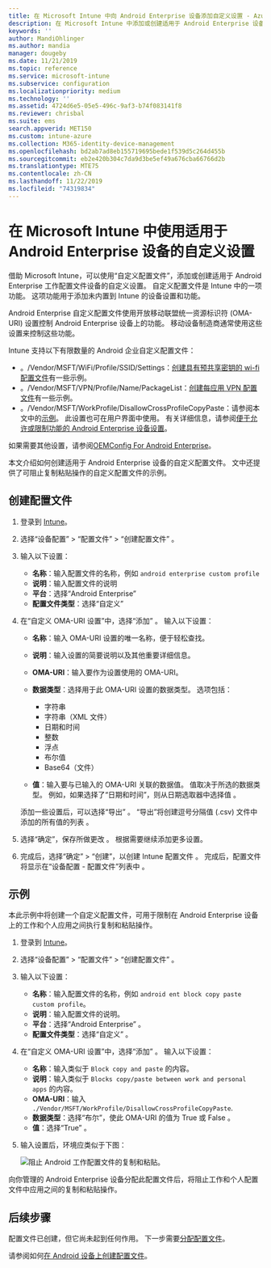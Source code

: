 ```yaml
---
title: 在 Microsoft Intune 中向 Android Enterprise 设备添加自定义设置 - Azure | Microsoft Docs
description: 在 Microsoft Intune 中添加或创建适用于 Android Enterprise 设备的自定义配置文件
keywords: ''
author: MandiOhlinger
ms.author: mandia
manager: dougeby
ms.date: 11/21/2019
ms.topic: reference
ms.service: microsoft-intune
ms.subservice: configuration
ms.localizationpriority: medium
ms.technology: ''
ms.assetid: 4724d6e5-05e5-496c-9af3-b74f083141f8
ms.reviewer: chrisbal
ms.suite: ems
search.appverid: MET150
ms.custom: intune-azure
ms.collection: M365-identity-device-management
ms.openlocfilehash: bd2ab7ad8eb155719695bede1f539d5c264d455b
ms.sourcegitcommit: eb2e420b304c7da9d3be5ef49a676cba66766d2b
ms.translationtype: MTE75
ms.contentlocale: zh-CN
ms.lasthandoff: 11/22/2019
ms.locfileid: "74319834"
---
```

# <a name="use-custom-settings-for-android-enterprise-devices-in-microsoft-intune"></a>在 Microsoft Intune 中使用适用于 Android Enterprise 设备的自定义设置

借助 Microsoft Intune，可以使用“自定义配置文件”，添加或创建适用于 Android Enterprise 工作配置文件设备的自定义设置。 自定义配置文件是 Intune 中的一项功能。 这项功能用于添加未内置到 Intune 的设备设置和功能。

Android Enterprise 自定义配置文件使用开放移动联盟统一资源标识符 (OMA-URI) 设置控制 Android Enterprise 设备上的功能。 移动设备制造商通常使用这些设置来控制这些功能。

Intune 支持以下有限数量的 Android 企业自定义配置文件：

- 。/Vendor/MSFT/WiFi/Profile/SSID/Settings：[创建具有预共享密钥的 wi-fi 配置文件](wi-fi-profile-shared-key.md)有一些示例。
- 。/Vendor/MSFT/VPN/Profile/Name/PackageList：[创建每应用 VPN 配置文件](android-pulse-secure-per-app-vpn.md)有一些示例。
- 。/Vendor/MSFT/WorkProfile/DisallowCrossProfileCopyPaste：请参阅本文中的[示例](#example)。 此设置也可在用户界面中使用。 有关详细信息，请参阅[便于允许或限制功能的 Android Enterprise 设备设置](device-restrictions-android-for-work.md)。

如果需要其他设置，请参阅[OEMConfig For Android Enterprise](android-oem-configuration-overview.md)。

本文介绍如何创建适用于 Android Enterprise 设备的自定义配置文件。 文中还提供了可阻止复制粘贴操作的自定义配置文件的示例。

## <a name="create-the-profile"></a>创建配置文件

1. 登录到 [Intune](https://go.microsoft.com/fwlink/?linkid=2090973)。
2. 选择“设备配置” > “配置文件” > “创建配置文件”    。
3. 输入以下设置：

    - **名称**：输入配置文件的名称，例如 `android enterprise custom profile`
    - **说明**：输入配置文件的说明
    - **平台**：选择“Android Enterprise” 
    - **配置文件类型**：选择“自定义” 

4. 在“自定义 OMA-URI 设置”中，选择“添加”   。 输入以下设置：

    - **名称**：输入 OMA-URI 设置的唯一名称，便于轻松查找。
    - **说明**：输入设置的简要说明以及其他重要详细信息。
    - **OMA-URI**：输入要作为设置使用的 OMA-URI。
    - **数据类型**：选择用于此 OMA-URI 设置的数据类型。 选项包括：

      - 字符串
      - 字符串（XML 文件）
      - 日期和时间
      - 整数
      - 浮点
      - 布尔值
      - Base64（文件）

    - **值**：输入要与已输入的 OMA-URI 关联的数据值。 值取决于所选的数据类型。 例如，如果选择了“日期和时间”，则从日期选取器中选择值  。

    添加一些设置后，可以选择“导出”  。 “导出”将创建逗号分隔值 (.csv) 文件中添加的所有值的列表  。

5. 选择“确定”，保存所做更改  。 根据需要继续添加更多设置。
6. 完成后，选择“确定” > “创建”，以创建 Intune 配置文件   。 完成后，配置文件将显示在“设备配置 - 配置文件”列表中  。

## <a name="example"></a>示例

本此示例中将创建一个自定义配置文件，可用于限制在 Android Enterprise 设备上的工作和个人应用之间执行复制和粘贴操作。

1. 登录到 [Intune](https://go.microsoft.com/fwlink/?linkid=2090973)。
2. 选择“设备配置” > “配置文件” > “创建配置文件”    。
3. 输入以下设置：

    - **名称**：输入配置文件的名称，例如 `android ent block copy paste custom profile`。
    - **说明**：输入配置文件的说明。
    - **平台**：选择“Android Enterprise”  。
    - **配置文件类型**：选择“自定义”  。

4. 在“自定义 OMA-URI 设置”中，选择“添加”   。 输入以下设置：

    - **名称**：输入类似于 `Block copy and paste` 的内容。
    - **说明**：输入类似于 `Blocks copy/paste between work and personal apps` 的内容。
    - **OMA-URI**：输入 `./Vendor/MSFT/WorkProfile/DisallowCrossProfileCopyPaste`.
    - **数据类型**：选择“布尔”，使此 OMA-URI 的值为 True 或 False    。
    - **值**：选择“True”  。

5. 输入设置后，环境应类似于下图：

    ![阻止 Android 工作配置文件的复制和粘贴。](./media/custom-settings-android-for-work/custom-policy-afw-copy-paste.png)

向你管理的 Android Enterprise 设备分配此配置文件后，将阻止工作和个人配置文件中应用之间的复制和粘贴操作。

## <a name="next-steps"></a>后续步骤

配置文件已创建，但它尚未起到任何作用。 下一步需要[分配配置文件](device-profile-assign.md)。

请参阅如何[在 Android 设备上创建配置文件](../custom-settings-android.md)。
